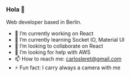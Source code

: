 ### Hola 👋

Web developer based in Berlin. 

- 🔭 I’m currently working on React
- 🌱 I’m currently learning Socket IO, Material UI
- 👯 I’m looking to collaborate on React
- 🤔 I’m looking for help with AWS
- 📫 How to reach me: carlosleret@gmail.com
- ⚡ Fun fact: I carry always a camera with me
